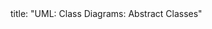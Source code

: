 <frontmatter>
title: "UML: Class Diagrams: Abstract Classes"
</frontmatter>

<include src="navbar.md" boilerplate />

<include src="container-inPage-asFlat.md" boilerplate />